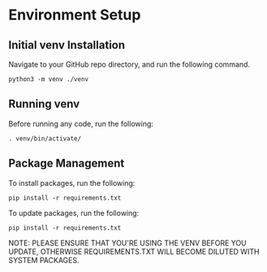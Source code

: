 # Environment Setup

## Initial venv Installation

Navigate to your GitHub repo directory, and run the following command.

```
python3 -m venv ./venv
```

## Running venv

Before running any code, run the following:

```
. venv/bin/activate/
```

## Package Management

To install packages, run the following:

```
pip install -r requirements.txt
```

To update packages, run the following:
```
pip install -r requirements.txt
```

NOTE: PLEASE ENSURE THAT YOU'RE USING THE VENV BEFORE YOU UPDATE, OTHERWISE REQUIREMENTS.TXT WILL BECOME DILUTED WITH SYSTEM PACKAGES.
